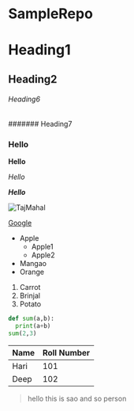 # SampleRepo

# Heading1
## Heading2

###### Heading6

####### Heading7

<h3>Hello</h3>

**Hello**

*Hello*

***Hello***

![TajMahal](https://upload.wikimedia.org/wikipedia/commons/1/1d/Taj_Mahal_%28Edited%29.jpeg)


[Google](https://www.google.com/)

- Apple
  - Apple1
  - Apple2
- Mangao
- Orange

1. Carrot
2. Brinjal
3. Potato

```python
def sum(a,b):
  print(a+b)
sum(2,3)
```

Name|Roll Number
----|--------------
Hari|101
Deep|102

> hello this is sao and so person


